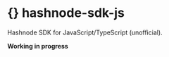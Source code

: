 # {} hashnode-sdk-js

Hashnode SDK for JavaScript/TypeScript (unofficial).

**Working in progress**
